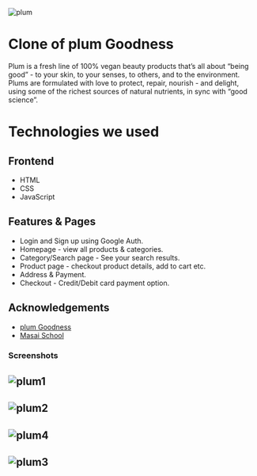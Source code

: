 ![plum](https://user-images.githubusercontent.com/86405170/153636912-08ea4229-dc3d-47a5-b262-cb30bc60d75f.png)

# Clone of plum Goodness

Plum is a fresh line of 100% vegan beauty products that’s all about “being good” - to your skin, to your senses, to others, and to the environment. Plums are formulated with love to protect, repair, nourish - and delight, using some of the richest sources of natural nutrients, in sync with “good science”.

# Technologies we used

## Frontend

- HTML
- CSS
- JavaScript

## Features & Pages

- Login and Sign up using Google Auth.
- Homepage - view all products & categories.
- Category/Search page - See your search results.
- Product page - checkout product details, add to cart etc.
- Address & Payment.
- Checkout - Credit/Debit card payment option.

## Acknowledgements

- [plum Goodness](https://plumgoodness.com/)
- [Masai School](https://masaischool.com/)

### Screenshots

## ![plum1](https://user-images.githubusercontent.com/86405170/153638235-e432c019-75c3-4506-bc28-5891e02bbd96.PNG)

## ![plum2](https://user-images.githubusercontent.com/86405170/153638272-78ef8d07-2065-435f-8c6d-5b46a7ce9901.PNG)

## ![plum4](https://user-images.githubusercontent.com/86405170/153638327-8cd0088c-967b-4948-b282-624fb9f5de17.PNG)

## ![plum3](https://user-images.githubusercontent.com/86405170/153638353-714f004a-7c49-4258-b2a9-d7d624543872.PNG)
